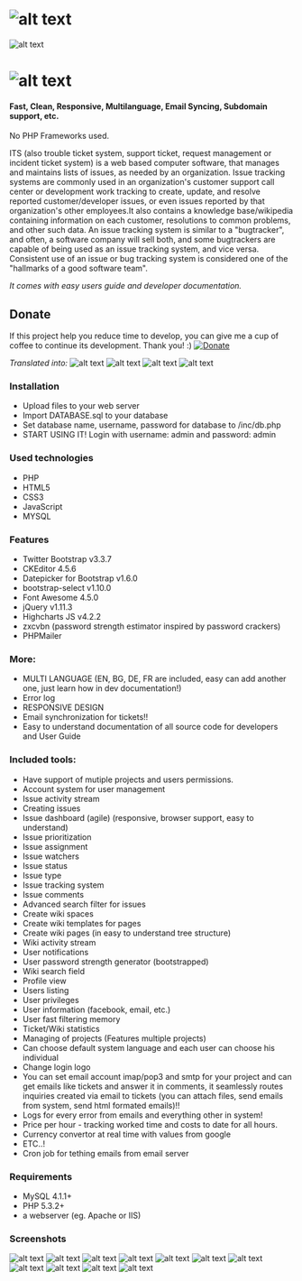 # ![alt text](https://raw.githubusercontent.com/issue-tracking-system/pmTicket/master/screenshots/pmTicket-logo.png "Cover")

![alt text](https://raw.githubusercontent.com/issue-tracking-system/pmTicket/master/screenshots/cover.png "Cover")

# ![alt text](https://raw.githubusercontent.com/issue-tracking-system/pmTicket/master/screenshots/its.png "Cover")

#### Fast, Clean, Responsive, Multilanguage, Email Syncing, Subdomain support, etc.

<p>
No PHP Frameworks used.
</p>

<p>ITS (also trouble ticket system, support ticket, request management or incident ticket system) is a web based computer software, that manages and maintains lists of issues, as needed by an organization. Issue tracking systems are commonly used in an organization's customer support call center or development work tracking to create, update, and resolve reported customer/developer issues, or even issues reported by that organization's other employees.It also contains a knowledge base/wikipedia containing information on each customer, resolutions to common problems, and other such data. An issue tracking system is similar to a "bugtracker", and often, a software company will sell both, and some bugtrackers are capable of being used as an issue tracking system, and vice versa. Consistent use of an issue or bug tracking system is considered one of the "hallmarks of a good software team".
</p>

*It comes with easy users guide and developer documentation.*

## Donate
If this project help you reduce time to develop, you can give me a cup of coffee to continue its development. Thank you! :)
[![Donate](https://www.paypalobjects.com/en_US/i/btn/btn_donateCC_LG.gif)](https://www.paypal.com/cgi-bin/webscr?cmd=_s-xclick&hosted_button_id=GD32E7M9SJ8V4)


*Translated into:* ![alt text](https://raw.githubusercontent.com/issue-tracking-system/pmTicket/master/screenshots/gr_flag.jpg "Cover")  ![alt text](https://raw.githubusercontent.com/issue-tracking-system/pmTicket/master/screenshots/bg_flag.jpg "Cover")  ![alt text](https://raw.githubusercontent.com/issue-tracking-system/pmTicket/master/screenshots/en_flag.jpg "Cover")
![alt text](https://raw.githubusercontent.com/issue-tracking-system/pmTicket/master/screenshots/fr_flag.jpg "Cover")

### Installation
+ Upload files to your web server
+ Import DATABASE.sql to your database
+ Set database name, username, password for database to /inc/db.php
+ START USING IT! Login with username: admin and password: admin

### Used technologies 
+ PHP
+ HTML5
+ CSS3
+ JavaScript
+ MYSQL

### Features
+ Twitter Bootstrap v3.3.7
+ CKEditor 4.5.6
+ Datepicker for Bootstrap v1.6.0
+ bootstrap-select v1.10.0
+ Font Awesome 4.5.0
+ jQuery v1.11.3
+ Highcharts JS v4.2.2
+ zxcvbn (password strength estimator inspired by password crackers)
+ PHPMailer

### More:
+ MULTI LANGUAGE (EN, BG, DE, FR are included, easy can add another one, just learn how in dev documentation!)
+ Error log
+ RESPONSIVE DESIGN
+ Email synchronization for tickets!!
+ Easy to understand documentation of all source code for developers and User Guide

### Included tools:
+ Have support of mutiple projects and users permissions.
+ Account system for user management
+ Issue activity stream
+ Creating issues
+ Issue dashboard (agile) (responsive, browser support, easy to understand)
+ Issue prioritization
+ Issue assignment
+ Issue watchers
+ Issue status
+ Issue type
+ Issue tracking system
+ Issue comments
+ Advanced search filter for issues
+ Create wiki spaces
+ Create wiki templates for pages
+ Create wiki pages (in easy to understand tree structure)
+ Wiki activity stream
+ User notifications
+ User password strength generator (bootstrapped)
+ Wiki search field
+ Profile view
+ Users listing
+ User privileges
+ User information (facebook, email, etc.)
+ User fast filtering memory
+ Ticket/Wiki statistics
+ Managing of projects (Features multiple projects)
+ Can choose default system language and each user can choose his individual
+ Change login logo
+ You can set email account imap/pop3 and smtp for your project and can get emails like tickets and answer it in comments, it seamlessly routes inquiries created via email to tickets (you can attach files, send emails from system, send html formated emails)!!
+ Logs for every error from emails and everything other in system!
+ Price per hour  - tracking worked time and costs to date for all hours.
+ Currency convertor at real time with values from google
+ ETC..!
+ Cron job for tething emails from email server

### Requirements
+ MySQL 4.1.1+
+ PHP 5.3.2+
+ a webserver (eg. Apache or IIS)

### Screenshots
![alt text](https://raw.githubusercontent.com/issue-tracking-system/pmTicket/master/screenshots/create-a-page.png "Logo Title Text 1")
![alt text](https://raw.githubusercontent.com/issue-tracking-system/pmTicket/master/screenshots/create-a-ticket.png "Logo Title Text 1")
![alt text](https://raw.githubusercontent.com/issue-tracking-system/pmTicket/master/screenshots/create-project-home-screen.png "Logo Title Text 1")
![alt text](https://raw.githubusercontent.com/issue-tracking-system/pmTicket/master/screenshots/general-settings.png "Logo Title Text 1")
![alt text](https://raw.githubusercontent.com/issue-tracking-system/pmTicket/master/screenshots/page-view.png "Logo Title Text 1")
![alt text](https://raw.githubusercontent.com/issue-tracking-system/pmTicket/master/screenshots/ticket-view.png "Logo Title Text 1")
![alt text](https://raw.githubusercontent.com/issue-tracking-system/pmTicket/master/screenshots/tickets-activity.png "Logo Title Text 1")
![alt text](https://raw.githubusercontent.com/issue-tracking-system/pmTicket/master/screenshots/tickets-dashboard.png "Logo Title Text 1")
![alt text](https://raw.githubusercontent.com/issue-tracking-system/pmTicket/master/screenshots/add-user.png "Logo Title Text 1")
![alt text](https://raw.githubusercontent.com/issue-tracking-system/pmTicket/master/screenshots/currency_convertor.png "Logo Title Text 1")
![alt text](https://raw.githubusercontent.com/issue-tracking-system/pmTicket/master/screenshots/publiclink_share1.png "Logo Title Text 1")
